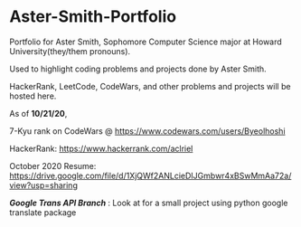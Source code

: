 # Aster-Smith-Portfolio
Portfolio for Aster Smith, Sophomore Computer Science major at Howard University(they/them pronouns). 

Used to highlight coding problems and projects done by Aster Smith. 

HackerRank, LeetCode, CodeWars, and other problems and projects will be hosted here. 

As of **10/21/20**, 

7-Kyu rank on CodeWars @ https://www.codewars.com/users/Byeolhoshi

HackerRank: https://www.hackerrank.com/aclriel


October 2020 Resume: https://drive.google.com/file/d/1XjQWf2ANLcieDIJGmbwr4xBSwMmAa72a/view?usp=sharing


***Google Trans API Branch*** : Look at for a small project using python google translate package
